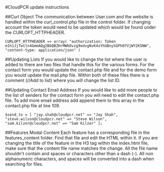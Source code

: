 #CloudPCR update instructions

##Curl Object
The communication between User.com and the website is handled within the curl_control.php file in the control folder. If changing account the token would need to be updated which would be found under the CURLOPT_HTTPHEADER.

`CURLOPT_HTTPHEADER => array(
 				"authorization: Token m1h1JjTwtln4GmmAQg2BbQBZHrMWkOvzg9edvgNvK4xYhGBnySGPh07VjWY2K5NW",
 				"content-type: application/json"
 			)` 
 			
##Updating Lists
If you would like to change the list where the user is added to there are two files that handle this for the various forms. For the contact form you would update the contact.php file and for the demo form you would update the mail.php file. Within both of these files there is a comment (//Add to list) where you will change the list ID.

##Updating Contact Email Address
If you would like to add more people to the list of senders for the contact form you will need to edit the contact.php file. To add more email address add append them to this array in the contact.php file at line 109.

`
$send_to = [
	"jay.shah@cloudpcr.net" => "Jay Shah",
	"steve.wilson@cloudpcr.net" => "Steve Wilson",
	"sam.kilzer@cloudpcr.net" => "Sam Kilzer"
];
` 

##Features Modal Content
Each feature has a corresponding file in the features_content folder. Find that file and edit the HTML within it. If you are changing the title of the feature in the H3 tag within the index.html file, make sure that the content file name matches the change. All the file name shouldn't contain and spaces or characters other than a dash (-). All non alphanumeric characters, and spaces will be converted into a dash when searching for files.